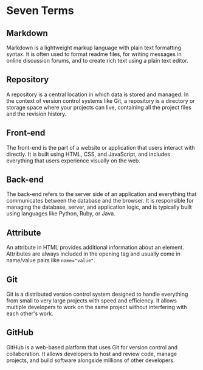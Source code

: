 # Seven Terms

## Markdown
Markdown is a lightweight markup language with plain text formatting syntax. It is often used to format readme files, for writing messages in online discussion forums, and to create rich text using a plain text editor.

## Repository
A repository is a central location in which data is stored and managed. In the context of version control systems like Git, a repository is a directory or storage space where your projects can live, containing all the project files and the revision history.

## Front-end
The front-end is the part of a website or application that users interact with directly. It is built using HTML, CSS, and JavaScript, and includes everything that users experience visually on the web.

## Back-end
The back-end refers to the server side of an application and everything that communicates between the database and the browser. It is responsible for managing the database, server, and application logic, and is typically built using languages like Python, Ruby, or Java.

## Attribute
An attribute in HTML provides additional information about an element. Attributes are always included in the opening tag and usually come in name/value pairs like `name="value"`.

## Git
Git is a distributed version control system designed to handle everything from small to very large projects with speed and efficiency. It allows multiple developers to work on the same project without interfering with each other's work.

## GitHub
GitHub is a web-based platform that uses Git for version control and collaboration. It allows developers to host and review code, manage projects, and build software alongside millions of other developers.
